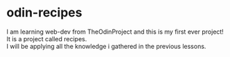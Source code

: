 # odin-recipes
I am learning web-dev from TheOdinProject and this is my first ever project! <br>
It is a project called recipes.<br>
I will be applying all the knowledge i gathered in the previous lessons.<br>